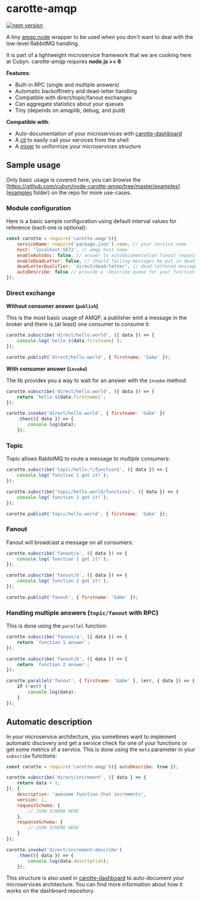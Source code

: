 # carotte-amqp

[![npm version](https://badge.fury.io/js/carotte-amqp.svg)](https://badge.fury.io/js/carotte-amqp)

A tiny [amqp.node](https://github.com/squaremo/amqp.node) wrapper to be used when you don't want to deal with the low-level RabbitMQ handling.

It is part of a lightweight microservice framework that we are cooking here at Cubyn. carotte-amqp requires **node.js >= 6**

**Features**:
  - Built-in RPC (single and multiple answers)
  - Automatic backoff/retry and dead-letter handling
  - Compatible with direct/topic/fanout exchanges
  - Can aggregate statistics about your queues
  - Tiny (depends on amqplib, debug, and puid)

**Compatible with**:
  - Auto-documentation of your microservices with [carotte-dashboard](https://github.com/cubyn/carotte-dashboard)
  - A [cli](https://github.com/cubyn/carotte-cli) to easily call your services from the shell
  - A [mixer](https://github.com/cubyn/carotte-mixer) to uniformize your microservices structure

## Sample usage

Only basic usage is covered here, you can browse the [https://github.com/cubyn/node-carotte-amqp/tree/master/examples](examples folder) on the repo for more use-cases.

### Module configuration

Here is a basic sample configuration using default interval values for reference (each one is optional):
```js
const carotte = require('carotte-amqp')({
    serviceName: require('package.json').name, // your service name
    host: 'localhost:5672', // amqp host name
    enableAutodoc: false, // answer to autodocumentation fanout requests
    enableDeadLetter: false, // should failing messages be put in dead-letter?
    deadLetterQualifier: 'direct/dead-letter', // dead-lettered messages will be sent here
    autoDescribe: false // provide a :describe queue for your function
});
```

### Direct exchange

**Without consumer answer (`publish`)**

This is the most basic usage of AMQP, a publisher emit a message in the broker and there is (at least) one consumer to consume it:

```js
carotte.subscribe('direct/hello.world', ({ data }) => {
    console.log(`hello ${data.firstname}`);
});

carotte.publish('direct/hello.world', { firstname: 'Gabe' });
```

**With consumer answer (`invoke`)**

The lib provides you a way to wait for an answer with the `invoke` method:
```js
carotte.subscribe('direct/hello.world', ({ data }) => {
    return `hello ${data.firstname}`;
});

carotte.invoke('direct/hello.world', { firstname: 'Gabe' })
    .then(({ data }) => {
        console.log(data);
    });
```

### Topic
Topic allows RabbitMQ to route a message to *multiple* consumers:
```js
carotte.subscribe('topic/hello.*/function1', ({ data }) => {
    console.log(`function 1 got it!`);
});

carotte.subscribe('topic/hello.world/function2', ({ data }) => {
    console.log(`function 2 got it!`);
});

carotte.publish('topic/hello.world', { firstname: 'Gabe' });
```

### Fanout
Fanout will broadcast a message on all consumers:
```js
carotte.subscribe('fanout/a', ({ data }) => {
    console.log(`function 1 got it!`);
});

carotte.subscribe('fanout/b', ({ data }) => {
    console.log(`function 2 got it!`);
});

carotte.publish('fanout', { firstname: 'Gabe' });
```

### Handling multiple answers (`topic/fanout` with RPC)

This is done using the `parallel` function:
```js
carotte.subscribe('fanout/a', ({ data }) => {
    return `function 1 answer`;
});

carotte.subscribe('fanout/b', ({ data }) => {
    return `function 2 answer`;
});

carotte.parallel('fanout', { firstname: 'Gabe' }, (err, { data }) => {
    if (!err) {
        console.log(data);
    }
});
```

## Automatic description
In your microservice architecture, you sometimes want to implement automatic discovery and get a service check for one of your functions or get some metrics of a service. This is done using the `meta` parameter in your `subscribe` functions:

```js
const carotte = require('carotte-amqp')({ autoDescribe: true });

carotte.subscribe('direct/increment', ({ data } => {
    return data + 1;
}), {
    description: 'awesome function that increments',
    version: 1,
    requestSchema: {
        // JSON SCHEMA HERE
    },
    responseSchema: {
        // JSON SCHEMA HERE
    }
});

carotte.invoke('direct/increment:describe')
    .then(({ data }) => {
        console.log(data.description);
    });
```

This structure is also used in [carotte-dashboard](https://github.com/cubyn/carotte-dashboard) to auto-document your microservices architecture. You can find more information about how it works on the dashboard repository.
